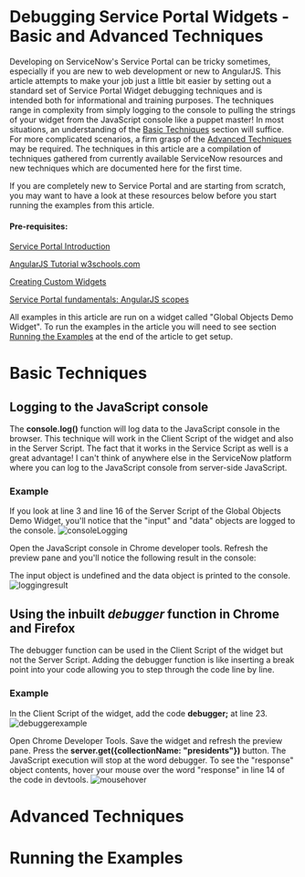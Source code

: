 # Debugging Service Portal Widgets - Basic and Advanced Techniques
Developing on ServiceNow's Service Portal can be tricky sometimes, especially if you are new to web development or new to AngularJS. This article attempts to make your job just a little bit easier by setting out a standard set of Service Portal Widget debugging techniques and is intended both for informational and training purposes. The techniques range in complexity from simply logging to the console to pulling the strings of your widget from the JavaScript console like a puppet master! In most situations, an understanding of the [Basic Techniques](#basic-techniques) section will suffice. For more complicated scenarios, a firm grasp of the [Advanced Techniques](#advanced-techniques) may be required. The techniques in this article are a compilation of techniques gathered from currently available ServiceNow resources and new techniques which are documented here for the first time.

If you are completely new to Service Portal and are starting from scratch, you may want to have a look at these resources below before you start running the examples from this article.

#### Pre-requisites:
[Service Portal Introduction](https://developer.servicenow.com/app.do#!/training/article/app_store_learnv2_serviceportal_jakarta_service_portal_introduction/app_store_learnv2_serviceportal_jakarta_service_portal_introduction_objectives?v=jakarta)

[AngularJS Tutorial w3schools.com](https://www.w3schools.com/angular/default.asp)

[Creating Custom Widgets](https://developer.servicenow.com/app.do#!/training/article/app_store_learnv2_serviceportal_jakarta_creating_custom_widgets/app_store_learnv2_serviceportal_jakarta_creating_custom_widget_objectives?v=jakarta)

[Service Portal fundamentals: AngularJS scopes](https://www.dylanlindgren.com/2017/10/28/service-portal-fundamentals-angularjs-scopes/)

All examples in this article are run on a widget called "Global Objects Demo Widget". To run the examples in the article you will need to see section [Running the Examples](#running-the-examples) at the end of the article to get setup.

# Basic Techniques
## Logging to the JavaScript console
The **console.log()** function will log data to the JavaScript console in the browser. This technique will work in the Client Script of the widget and also in the Server Script. The fact that it works in the Service Script as well is a great advantage! I can't think of anywhere else in the ServiceNow platform where you can log to the JavaScript console from server-side JavaScript.
### Example
If you look at line 3 and line 16 of the Server Script of the Global Objects Demo Widget, you'll notice that the "input" and "data" objects are logged to the console.
![consoleLogging](https://user-images.githubusercontent.com/22809154/37747539-d1f9e5f4-2dd3-11e8-832c-1118b4358818.png)

Open the JavaScript console in Chrome developer tools. Refresh the preview pane and you'll notice the following result in the console:

The input object is undefined and the data object is printed to the console.
![loggingresult](https://user-images.githubusercontent.com/22809154/37747847-3b9a377e-2dd5-11e8-9ae8-680b5302da49.png)
## Using the inbuilt *debugger* function in Chrome and Firefox
The debugger function can be used in the Client Script of the widget but not the Server Script. Adding the debugger function is like inserting a break point into your code allowing you to step through the code line by line.
### Example
In the Client Script of the widget, add the code **debugger;** at line 23.
![debuggerexample](https://user-images.githubusercontent.com/22809154/37747957-c75804e4-2dd5-11e8-8d63-050712ef7124.png)

Open Chrome Developer Tools. Save the widget and refresh the preview pane. Press the **server.get({collectionName: "presidents"})** button. The JavaScript execution will stop at the word debugger. To see the "response" object contents, hover your mouse over the word "response" in line 14 of the code in devtools.
![mousehover](https://user-images.githubusercontent.com/22809154/37748017-1c97f270-2dd6-11e8-9548-da1b60ceb703.png)
# Advanced Techniques
# Running the Examples